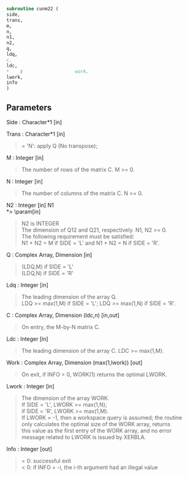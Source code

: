 ```fortran  
subroutine cunm22 (  
side,  
trans,  
m,  
n,  
n1,  
n2,  
q,  
ldq,  
c,  
ldc,  
*    $                   work,  
lwork,  
info  
)  
```  
## Parameters  
Side : Character*1 [in]  
  
Trans : Character*1 [in]  
> = 'N':  apply Q (No transpose);  
  
M : Integer [in]  
> The number of rows of the matrix C. M >= 0.  
  
N : Integer [in]  
> The number of columns of the matrix C. N >= 0.  
  
N2 : Integer [in] N1  
*> \param[in]  
> N2 is INTEGER  
> The dimension of Q12 and Q21, respectively. N1, N2 >= 0.  
> The following requirement must be satisfied:  
> N1 + N2 = M if SIDE = 'L' and N1 + N2 = N if SIDE = 'R'.  
  
Q : Complex Array, Dimension [in]  
> (LDQ,M) if SIDE = 'L'  
> (LDQ,N) if SIDE = 'R'  
  
Ldq : Integer [in]  
> The leading dimension of the array Q.  
> LDQ >= max(1,M) if SIDE = 'L'; LDQ >= max(1,N) if SIDE = 'R'.  
  
C : Complex Array, Dimension (ldc,n) [in,out]  
> On entry, the M-by-N matrix C.  
  
Ldc : Integer [in]  
> The leading dimension of the array C. LDC >= max(1,M).  
  
Work : Complex Array, Dimension (max(1,lwork)) [out]  
> On exit, if INFO = 0, WORK(1) returns the optimal LWORK.  
  
Lwork : Integer [in]  
> The dimension of the array WORK.  
> If SIDE = 'L', LWORK >= max(1,N);  
> if SIDE = 'R', LWORK >= max(1,M).  
> If LWORK = -1, then a workspace query is assumed; the routine  
> only calculates the optimal size of the WORK array, returns  
> this value as the first entry of the WORK array, and no error  
> message related to LWORK is issued by XERBLA.  
  
Info : Integer [out]  
> = 0:  successful exit  
> < 0:  if INFO = -i, the i-th argument had an illegal value  
  
